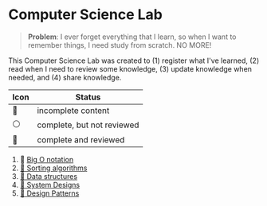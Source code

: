 # Computer Science Lab

> **Problem**: I ever forget everything that I learn, so when I want to remember things, I need study from scratch. NO MORE!

This Computer Science Lab was created to (1) register what I've learned, (2) read when I need to review some knowledge, (3) update knowledge when needed, and (4) share knowledge.

| Icon | Status                     |
| ---- | -------------------------- |
| 🔴   | incomplete content         |
| ⚪️ | complete, but not reviewed |
| 🔵   | complete and reviewed      |

1. 🔴 [Big O notation](big_o_notation.md)
2. [🔴 Sorting algorithms](sorting_algorithms.md)
3. [🔴 Data structures](data_structures.md)
4. [🔴 System Designs](system_designs.md)
5. [🔴 Design Patterns](design_patterns.md)
